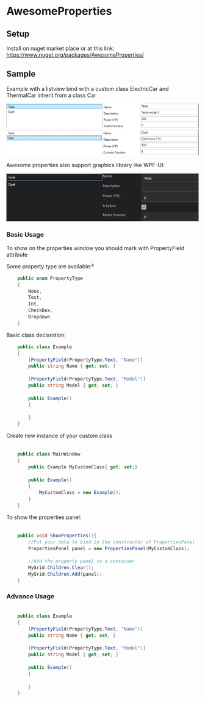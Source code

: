 # AwesomeProperties

## Setup

Install on nuget market place or at this link: https://www.nuget.org/packages/AwesomeProperties/

## Sample

Example with a listview bind with a custom class ElectricCar and ThermalCar inherit from a class Car

![alt text](https://raw.githubusercontent.com/Scyruss/AwesomeProperties/main/Tesla.png)
![alt text](https://raw.githubusercontent.com/Scyruss/AwesomeProperties/main/Opel.png)

Awesome properties also support graphics library like WPF-UI:

![alt text](https://raw.githubusercontent.com/Scyruss/AwesomeProperties/main/WPFUI.png)

### Basic Usage

To show on the properties window you should mark with PropertyField attribute

Some property type are available:²
```CS
    public enum PropertyType
    {
        None,
        Text,
        Int,
        CheckBox,
        Dropdown
    }
```

Basic class declaration:
```CS
    public class Example
    {
        [PropertyField(PropertyType.Text, "Name")]
        public string Name { get; set; }

        [PropertyField(PropertyType.Text, "Model")]
        public string Model { get; set; }

        public Example()
        {

        }
    }

```

Create new instance of your custom class
```CS

    public class MainWindow
    {
        public Example MyCustomClass{ get; set;}

        public Example()
        {
            MyCustomClass = new Example();
        }
    }
```

To show the properties panel:
```CS

    public void ShowProperties(){
        //Put your data to bind in the constructor of PropertiesPanel
        PropertiesPanel panel = new PropertiesPanel(MyCustomClass);
        
        //Add the property panel to a container
        MyGrid.Children.Clear();
        MyGrid.Children.Add(panel);
    }
```

### Advance Usage

```CS

    public class Example
    {
        [PropertyField(PropertyType.Text, "Name")]
        public string Name { get; set; }

        [PropertyField(PropertyType.Text, "Model")]
        public string Model { get; set; }

        public Example()
        {

        }
    }
```

